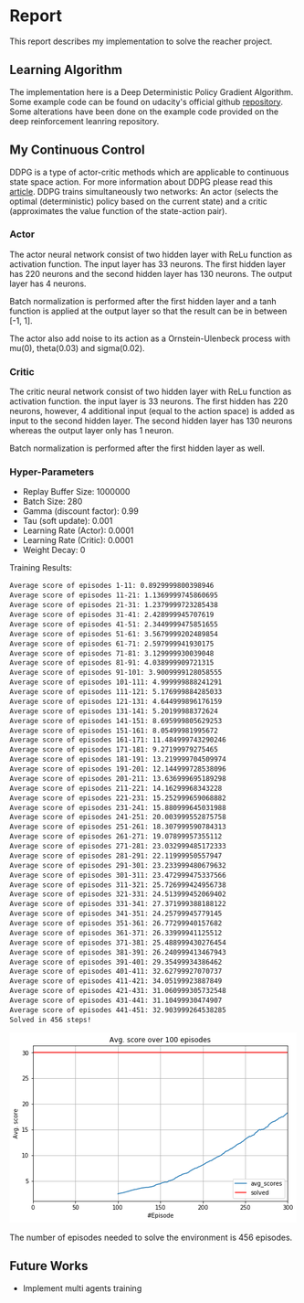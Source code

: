 # Report

This report describes my implementation to solve the reacher project.

## Learning Algorithm

The implementation here is a Deep Deterministic Policy Gradient Algorithm. Some example code can be found on udacity's official github [repository](https://github.com/udacity/deep-reinforcement-learning/tree/master/ddpg-bipedal). Some alterations have been done on the example code provided on the deep reinforcement leanring repository.

## My Continuous Control

DDPG is a type of actor-critic methods which are applicable to continuous state space action. For more information about DDPG please read this [article](https://arxiv.org/pdf/1509.02971.pdf). DDPG trains simultaneously two networks: An actor (selects the optimal (deterministic) policy based on the current state) and a critic (approximates the value function of the state-action pair).

### Actor

The actor neural network consist of two hidden layer with ReLu function as activation function. The input layer has 33 neurons. The first hidden layer has 220 neurons and the second hidden layer has 130 neurons. The output layer has 4 neurons.

Batch normalization is performed after the first hidden layer and a tanh function is applied at the output layer so that the result can be in between [-1, 1].

The actor also add noise to its action as a Ornstein-Ulenbeck process with mu(0), theta(0.03) and sigma(0.02). 

### Critic

The critic neural network consist of two hidden layer with ReLu function as activation function. the input layer is 33 neurons. The first hidden has 220 neurons, however, 4 additional input (equal to the action space) is added as input to the second hidden layer. The second hidden layer has 130 neurons whereas the output layer only has 1 neuron.

Batch normalization is performed after the first hidden layer as well.

### Hyper-Parameters

- Replay Buffer Size: 1000000
- Batch Size: 280
- Gamma (discount factor): 0.99
- Tau (soft update): 0.001
- Learning Rate (Actor): 0.0001
- Learning Rate (Critic): 0.0001
- Weight Decay: 0

Training Results:
```bash
Average score of episodes 1-11: 0.8929999800398946
Average score of episodes 11-21: 1.1369999745860695
Average score of episodes 21-31: 1.2379999723285438
Average score of episodes 31-41: 2.428999945707619
Average score of episodes 41-51: 2.3449999475851655
Average score of episodes 51-61: 3.5679999202489854
Average score of episodes 61-71: 2.597999941930175
Average score of episodes 71-81: 3.129999930039048
Average score of episodes 81-91: 4.038999909721315
Average score of episodes 91-101: 3.9009999128058555
Average score of episodes 101-111: 4.999999888241291
Average score of episodes 111-121: 5.176999884285033
Average score of episodes 121-131: 4.644999896176159
Average score of episodes 131-141: 5.20199988372624
Average score of episodes 141-151: 8.695999805629253
Average score of episodes 151-161: 8.05499981995672
Average score of episodes 161-171: 11.484999743290246
Average score of episodes 171-181: 9.27199979275465
Average score of episodes 181-191: 13.219999704509974
Average score of episodes 191-201: 12.144999728538096
Average score of episodes 201-211: 13.636999695189298
Average score of episodes 211-221: 14.16299968343228
Average score of episodes 221-231: 15.252999659068882
Average score of episodes 231-241: 15.880999645031988
Average score of episodes 241-251: 20.003999552875758
Average score of episodes 251-261: 18.307999590784313
Average score of episodes 261-271: 19.07899957355112
Average score of episodes 271-281: 23.032999485172333
Average score of episodes 281-291: 22.11999950557947
Average score of episodes 291-301: 23.233999480679632
Average score of episodes 301-311: 23.472999475337566
Average score of episodes 311-321: 25.726999424956738
Average score of episodes 321-331: 24.513999452069402
Average score of episodes 331-341: 27.371999388188122
Average score of episodes 341-351: 24.25799945779145
Average score of episodes 351-361: 26.77299940157682
Average score of episodes 361-371: 26.33999941125512
Average score of episodes 371-381: 25.488999430276454
Average score of episodes 381-391: 26.240999413467943
Average score of episodes 391-401: 29.35499934386462
Average score of episodes 401-411: 32.62799927070737
Average score of episodes 411-421: 34.05199923887849
Average score of episodes 421-431: 31.060999305732548
Average score of episodes 431-441: 31.10499930474907
Average score of episodes 441-451: 32.903999264538285
Solved in 456 steps!
```

![image](/data/images/average_score.png)

The number of episodes needed to solve the environment is 456 episodes.

## Future Works

- Implement multi agents training
